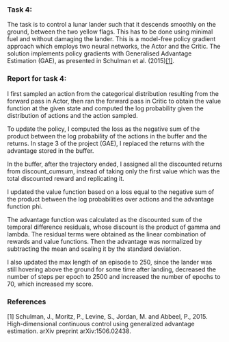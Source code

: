 ### Task 4:

The task is to control a lunar lander such that it descends smoothly on the ground, between the two yellow flags. This has to be done using minimal fuel and without damaging the lander. This is a model-free policy gradient approach which employs two neural networks, the Actor and the Critic. The solution implements policy gradients with Generalised Advantage Estimation (GAE), as presented in Schulman et al. (2015)[[1]](#1).

### Report for task 4:

I first sampled an action from the categorical distribution resulting from the forward pass in Actor, then ran the forward pass in Critic to obtain the value function at the given state and computed the log probability given the distribution of actions and the action sampled.

To update the policy, I computed the loss as the negative sum of the product between the log probability of the actions in the buffer and the returns. In stage 3 of the project (GAE), I replaced the returns with the advantage stored in the buffer. 

In the buffer, after the trajectory ended, I assigned all the discounted returns from discount_cumsum, instead of taking only the first value which was the total discounted reward and replicating it.

I updated the value function based on a loss equal to the negative sum of the product between the log probabilities over actions and the advantage function phi.

The advantage function was calculated as the discounted sum of the temporal difference residuals, whose discount is the product of gamma and lambda. The residual terms were obtained as the linear combination of rewards and value functions. Then the advantage was normalized by subtracting the mean and scaling it by the standard deviation.

I also updated the max length of an episode to 250, since the lander was still hovering above the ground for some time after landing, decreased the number of steps per epoch to 2500 and increased the number of epochs to 70, which increased my score.

### References
<a name="1">[1]</a>
Schulman, J., Moritz, P., Levine, S., Jordan, M. and Abbeel, P., 2015. High-dimensional continuous control using generalized advantage estimation. arXiv preprint arXiv:1506.02438.



